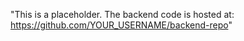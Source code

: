 "This is a placeholder. The backend code is hosted at: https://github.com/YOUR_USERNAME/backend-repo" 
